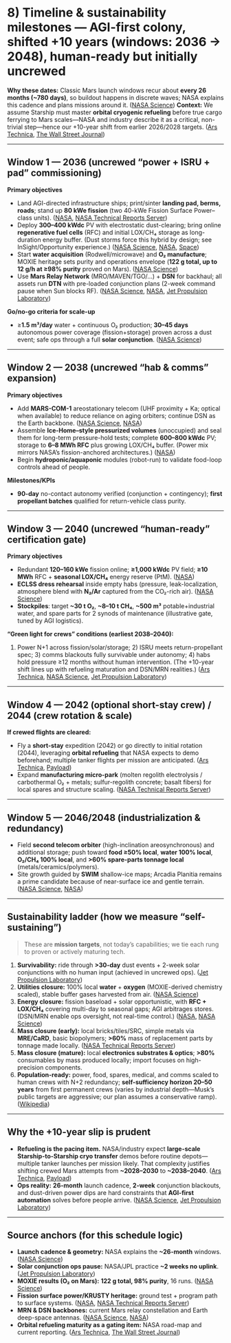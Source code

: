 # 8) Timeline & sustainability milestones — AGI-first colony, shifted +10 years (windows: 2036 → 2048), human-ready but initially uncrewed

**Why these dates:** Classic Mars launch windows recur about **every 26 months (\~780 days)**, so buildout happens in discrete waves; NASA explains this cadence and plans missions around it. ([NASA Science][1])
**Context:** We assume Starship must master **orbital cryogenic refueling** before true cargo ferrying to Mars scales—NASA and industry describe it as a critical, non-trivial step—hence our +10-year shift from earlier 2026/2028 targets. ([Ars Technica][2], [The Wall Street Journal][3])

---

## Window 1 — 2036 (uncrewed “power + ISRU + pad” commissioning)

**Primary objectives**

* Land AGI-directed infrastructure ships; print/sinter **landing pad, berms, roads**; stand up **80 kWe fission** (two 40-kWe Fission Surface Power–class units). ([NASA][4], [NASA Technical Reports Server][5])
* Deploy **300–400 kWdc** PV with electrostatic dust-clearing; bring online **regenerative fuel cells** (RFC) and initial LOX/CH₄ storage as long-duration energy buffer. (Dust storms force this hybrid by design; see InSight/Opportunity experience.) ([NASA Science][6], [NASA][7], [Space][8])
* Start **water acquisition** (Rodwell/microwave) and **O₂ manufacture**; MOXIE heritage sets purity and operations envelope (**122 g total, up to 12 g/h at ≥98% purity** proved on Mars). ([NASA Science][9])
* Use **Mars Relay Network** (MRO/MAVEN/TGO/…) + **DSN** for backhaul; all assets run **DTN** with pre-loaded conjunction plans (2-week command pause when Sun blocks RF). ([NASA Science][10], [NASA][7], [Jet Propulsion Laboratory][11])

**Go/no-go criteria for scale-up**

* ≥**1.5 m³/day** water + continuous O₂ production; **30–45 days** autonomous power coverage (fission+storage) proven across a dust event; safe ops through a full **solar conjunction**. ([NASA Science][6])

---

## Window 2 — 2038 (uncrewed “hab & comms” expansion)

**Primary objectives**

* Add **MARS-COM-1** areostationary telecom (UHF proximity + Ka; optical when available) to reduce reliance on aging orbiters; continue DSN as the Earth backbone. ([NASA Science][10], [NASA][7])
* Assemble **Ice-Home–style pressurized volumes** (unoccupied) and seal them for long-term pressure-hold tests; complete **600–800 kWdc** PV; storage to **6–8 MWh RFC** plus growing LOX/CH₄ buffer. (Power mix mirrors NASA’s fission-anchored architectures.) ([NASA][4])
* Begin **hydroponic/aquaponic** modules (robot-run) to validate food-loop controls ahead of people.

**Milestones/KPIs**

* **90-day** no-contact autonomy verified (conjunction + contingency); **first propellant batches** qualified for return-vehicle class purity.

---

## Window 3 — 2040 (uncrewed “human-ready” certification gate)

**Primary objectives**

* Redundant **120–160 kWe** fission online; **≥1,000 kWdc** PV field; **≥10 MWh** RFC + **seasonal LOX/CH₄** energy reserve (PtM). ([NASA][4])
* **ECLSS dress rehearsal** inside empty habs (pressure, leak-localization, atmosphere blend with **N₂/Ar** captured from the CO₂-rich air). ([NASA Science][10])
* **Stockpiles**: target **\~30 t O₂**, **\~8–10 t CH₄**, **\~500 m³** potable+industrial water, and spare parts for 2 synods of maintenance (illustrative gate, tuned by AGI logistics).

**“Green light for crews” conditions (earliest **2038–2040**):**

1. Power N+1 across fission/solar/storage; 2) ISRU meets return-propellant spec; 3) comms blackouts fully survivable under autonomy; 4) habs hold pressure ≥12 months without human intervention. (The +10-year shift lines up with refueling maturation and DSN/MRN realities.) ([Ars Technica][2], [NASA Science][10], [Jet Propulsion Laboratory][11])

---

## Window 4 — 2042 (optional short-stay crew) / 2044 (crew rotation & scale)

**If crewed flights are cleared:**

* Fly a **short-stay** expedition (2042) or go directly to initial rotation (2044), leveraging **orbital refueling** that NASA expects to demo beforehand; multiple tanker flights per mission are anticipated. ([Ars Technica][2], [Payload][12])
* Expand **manufacturing micro-park** (molten regolith electrolysis / carbothermal O₂ + metals; sulfur-regolith concrete; basalt fibers) for local spares and structure scaling. ([NASA Technical Reports Server][5])

---

## Window 5 — 2046/2048 (industrialization & redundancy)

* Field **second telecom orbiter** (high-inclination areosynchronous) and additional storage; push toward **food ≥50% local**, **water 100% local**, **O₂/CH₄ 100% local**, and **>60% spare-parts tonnage local** (metals/ceramics/polymers).
* Site growth guided by **SWIM** shallow-ice maps; Arcadia Planitia remains a prime candidate because of near-surface ice and gentle terrain. ([NASA Science][13], [NASA][14])

---

## Sustainability ladder (how we measure “self-sustaining”)

> These are **mission targets**, not today’s capabilities; we tie each rung to proven or actively maturing tech.

1. **Survivability:** ride through **>30-day** dust events + 2-week solar conjunctions with no human input (achieved in uncrewed ops). ([Jet Propulsion Laboratory][11])
2. **Utilities closure:** 100% local **water** + **oxygen** (MOXIE-derived chemistry scaled), stable buffer gases harvested from air. ([NASA Science][9])
3. **Energy closure:** fission baseload + solar opportunistic, with **RFC + LOX/CH₄** covering multi-day to seasonal gaps; AGI arbitrages stores. (DSN/MRN enable ops oversight, not real-time control.) ([NASA][4], [NASA Science][10])
4. **Mass closure (early):** local bricks/tiles/SRC, simple metals via **MRE/CaRD**, basic biopolymers; **>60%** mass of replacement parts by tonnage made locally. ([NASA Technical Reports Server][5])
5. **Mass closure (mature):** local **electronics substrates & optics**; **>80%** consumables by mass produced locally; import focuses on high-precision components.
6. **Population-ready:** power, food, spares, medical, and comms scaled to human crews with N+2 redundancy; **self-sufficiency horizon 20–50 years** from first permanent crews (varies by industrial depth—Musk’s public targets are aggressive; our plan assumes a conservative ramp). ([Wikipedia][15])

---

## Why the +10-year slip is prudent

* **Refueling is the pacing item.** NASA/industry expect **large-scale Starship-to-Starship cryo transfer** demos before routine depots—multiple tanker launches per mission likely. That complexity justifies shifting crewed Mars attempts from **\~2028–2030** to **\~2038–2040**. ([Ars Technica][2], [Payload][12])
* **Ops reality:** **26-month** launch cadence, **2-week** conjunction blackouts, and dust-driven power dips are hard constraints that **AGI-first automation** solves before people arrive. ([NASA Science][1], [Jet Propulsion Laboratory][11])

---

## Source anchors (for this schedule logic)

* **Launch cadence & geometry:** NASA explains the **\~26-month** windows. ([NASA Science][1])
* **Solar conjunction ops pause:** NASA/JPL practice **\~2 weeks no uplink**. ([Jet Propulsion Laboratory][11])
* **MOXIE results (O₂ on Mars):** **122 g total, 98% purity**, 16 runs. ([NASA Science][9])
* **Fission surface power/KRUSTY heritage:** ground test + program path to surface systems. ([NASA][4], [NASA Technical Reports Server][5])
* **MRN & DSN backbones:** current Mars relay constellation and Earth deep-space antennas. ([NASA Science][10], [NASA][7])
* **Orbital refueling maturity as a gating item:** NASA road-map and current reporting. ([Ars Technica][2], [The Wall Street Journal][3])

[1]: https://science.nasa.gov/planetary-science/programs/mars-exploration/mission-timeline/?utm_source=chatgpt.com "Mars Mission Timeline"
[2]: https://arstechnica.com/space/2024/04/nasa-exploration-chief-lays-out-next-steps-for-starship-development/?utm_source=chatgpt.com "NASA lays out how SpaceX will refuel Starships in low ..."
[3]: https://www.wsj.com/science/space-astronomy/space-fueling-station-musk-bezos-451c8760?utm_source=chatgpt.com "Getting to the Moon or Mars? Musk and Bezos Tackle Space Travel's Refueling Problem"
[4]: https://www.nasa.gov/directorates/stmd/tech-demo-missions-program/kilopower-hmqzw/?utm_source=chatgpt.com "Kilopower"
[5]: https://ntrs.nasa.gov/api/citations/20180007389/downloads/20180007389.pdf?utm_source=chatgpt.com "Kilopower Reactor Using Stirling TechnologY (KRUSTY) ..."
[6]: https://science.nasa.gov/blog/hunkering-down-for-solar-conjunction/?utm_source=chatgpt.com "Hunkering Down for Solar Conjunction"
[7]: https://www.nasa.gov/directorates/somd/space-communications-navigation-program/antennas-of-the-dsn/?utm_source=chatgpt.com "Antennas of the Deep Space Network"
[8]: https://www.space.com/24701-how-long-does-it-take-to-get-to-mars.html?utm_source=chatgpt.com "How long does it take to get to Mars?"
[9]: https://science.nasa.gov/resource/the-sound-of-moxie-at-work-on-mars/?utm_source=chatgpt.com "The Sound of MOXIE at Work on Mars"
[10]: https://science.nasa.gov/mars/mars-relay-network/?utm_source=chatgpt.com "Mars Relay Network"
[11]: https://www.jpl.nasa.gov/news/nasas-mars-fleet-will-still-conduct-science-while-lying-low/?utm_source=chatgpt.com "NASA's Mars Fleet Will Still Conduct Science While Lying ..."
[12]: https://payloadspace.com/spacex-may-test-propellant-transfer-on-next-starship-flight/?utm_source=chatgpt.com "SpaceX May Test Propellant Transfer on Next Starship Flight"
[13]: https://science.nasa.gov/resource/swim-map-shows-subsurface-water-ice-on-mars/?utm_source=chatgpt.com "SWIM Map Shows Subsurface Water Ice on Mars"
[14]: https://www.nasa.gov/solar-system/nasas-treasure-map-for-water-ice-on-mars/?utm_source=chatgpt.com "NASA's Treasure Map for Water Ice on Mars"
[15]: https://en.wikipedia.org/wiki/SpaceX_Mars_colonization_program?utm_source=chatgpt.com "SpaceX Mars colonization program"
